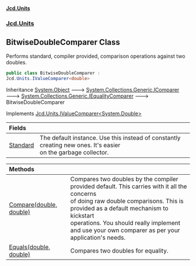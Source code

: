 #### [Jcd.Units](index.md 'index')
### [Jcd.Units](Jcd.Units.md 'Jcd.Units')

## BitwiseDoubleComparer Class

Performs standard, compiler provided, comparison operations against two doubles.

```csharp
public class BitwiseDoubleComparer :
Jcd.Units.IValueComparer<double>
```

Inheritance [System.Object](https://docs.microsoft.com/en-us/dotnet/api/System.Object 'System.Object') &#129106; [System.Collections.Generic.IComparer](https://docs.microsoft.com/en-us/dotnet/api/System.Collections.Generic.IComparer 'System.Collections.Generic.IComparer') &#129106; [System.Collections.Generic.IEqualityComparer](https://docs.microsoft.com/en-us/dotnet/api/System.Collections.Generic.IEqualityComparer 'System.Collections.Generic.IEqualityComparer') &#129106; BitwiseDoubleComparer

Implements [Jcd.Units.IValueComparer&lt;](Jcd.Units.IValueComparer_T_.md 'Jcd.Units.IValueComparer<T>')[System.Double](https://docs.microsoft.com/en-us/dotnet/api/System.Double 'System.Double')[&gt;](Jcd.Units.IValueComparer_T_.md 'Jcd.Units.IValueComparer<T>')

| Fields | |
| :--- | :--- |
| [Standard](Jcd.Units.BitwiseDoubleComparer.Standard.md 'Jcd.Units.BitwiseDoubleComparer.Standard') | The default instance. Use this instead of constantly creating new ones. It's easier<br/>on the garbage collector. |

| Methods | |
| :--- | :--- |
| [Compare(double, double)](Jcd.Units.BitwiseDoubleComparer.Compare(double,double).md 'Jcd.Units.BitwiseDoubleComparer.Compare(double, double)') | Compares two doubles by the compiler provided default. This carries with it all the concerns<br/>of doing raw double comparisons. This is provided as a default mechanism to kickstart<br/>operations. You should really implement and use your own comparer as per your application's needs. |
| [Equals(double, double)](Jcd.Units.BitwiseDoubleComparer.Equals(double,double).md 'Jcd.Units.BitwiseDoubleComparer.Equals(double, double)') | Compares two doubles for equality. |
